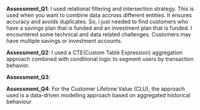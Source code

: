 **Assessment_Q1**: I used relational filtering and intersection strategy. This is used when you want to combine data accross different entities.
It ensures accuracy and avoids duplicates. 
So, i just needed to find customers who have a savings plan that is funded and an investment plan that is funded. 
I encountered some technical and data related challenges.
Customers may have multiple savings or investment accounts.

**Assessment_Q2**: I used a CTE(Custom Table Expression) aggregation approach combined with conditional logic to segment users by transaction behavior.

**Assessment_Q3**: 

**Assessment_Q4**: For the Customer Lifetime Value (CLU), the approach used is a data-driven modelling approach based on aggregated historical behaviour
